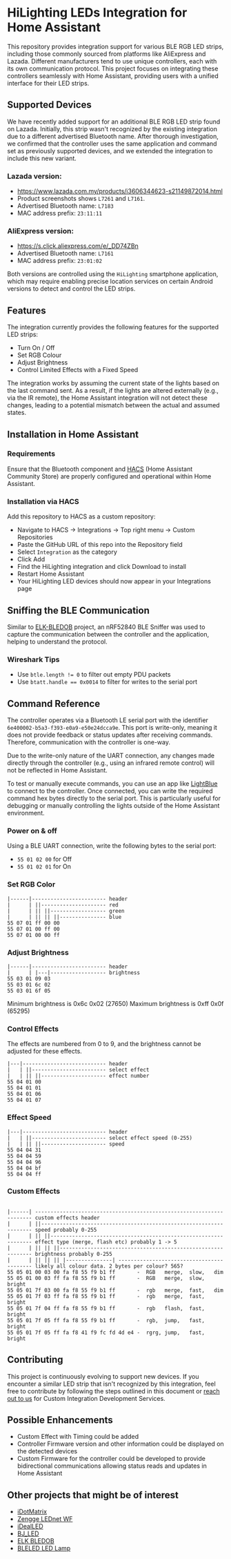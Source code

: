 # HiLighting LEDs Integration for Home Assistant

This repository provides integration support for various BLE RGB LED strips, including those commonly sourced from platforms like AliExpress and Lazada. Different manufacturers tend to use unique controllers, each with its own communication protocol. This project focuses on integrating these controllers seamlessly with Home Assistant, providing users with a unified interface for their LED strips.

## Supported Devices

We have recently added support for an additional BLE RGB LED strip found on Lazada. Initially, this strip wasn't recognized by the existing integration due to a different advertised Bluetooth name. After thorough investigation, we confirmed that the controller uses the same application and command set as previously supported devices, and we extended the integration to include this new variant.

### Lazada version:
- https://www.lazada.com.my/products/i3606344623-s21149872014.html
- Product screenshots shows `L7261` and `L7161`.
- Advertised Bluetooth name: `L7183`
- MAC address prefix: `23:11:11`

### AliExpress version:
- https://s.click.aliexpress.com/e/_DD74ZBn
- Advertised Bluetooth name: `L7161`
- MAC address prefix: `23:01:02`

Both versions are controlled using the `HiLighting` smartphone application, which may require enabling precise location services on certain Android versions to detect and control the LED strips.

## Features

The integration currently provides the following features for the supported LED strips:

- Turn On / Off
- Set RGB Colour
- Adjust Brightness
- Control Limited Effects with a Fixed Speed

The integration works by assuming the current state of the lights based on the last command sent. As a result, if the lights are altered externally (e.g., via the IR remote), the Home Assistant integration will not detect these changes, leading to a potential mismatch between the actual and assumed states.

## Installation in Home Assistant

### Requirements

Ensure that the Bluetooth component and [HACS](https://hacs.xyz/) (Home Assistant Community Store) are properly configured and operational within Home Assistant.

### Installation via HACS

Add this repository to HACS as a custom repository:

- Navigate to HACS -> Integrations -> Top right menu -> Custom Repositories
- Paste the GitHub URL of this repo into the Repository field
- Select `Integration` as the category
- Click Add
- Find the HiLighting integration and click Download to install
- Restart Home Assistant
- Your HiLighting LED devices should now appear in your Integrations page

## Sniffing the BLE Communication

Similar to [ELK-BLEDOB](https://github.com/8none1/elk-bledob) project, an nRF52840 BLE Sniffer was used to capture the communication between the controller and the application, helping to understand the protocol.

### Wireshark Tips

- Use `btle.length != 0` to filter out empty PDU packets
- Use `btatt.handle == 0x0014` to filter for writes to the serial port

## Command Reference

The controller operates via a Bluetooth LE serial port with the identifier `6e400002-b5a3-f393-e0a9-e50e24dcca9e`. This port is write-only, meaning it does not provide feedback or status updates after receiving commands. Therefore, communication with the controller is one-way.

Due to the write-only nature of the UART connection, any changes made directly through the controller (e.g., using an infrared remote control) will not be reflected in Home Assistant.

To test or manually execute commands, you can use an app like [LightBlue](https://punchthrough.com/lightblue/) to connect to the controller. Once connected, you can write the required command hex bytes directly to the serial port. This is particularly useful for debugging or manually controlling the lights outside of the Home Assistant environment.

### Power on & off

Using a BLE UART connection, write the following bytes to the serial port:

- `55 01 02 00` for Off
- `55 01 02 01` for On

### Set RGB Color

```
|------|------------------------ header
|      | ||--------------------- red
|      | || ||------------------ green
|      | || || ||--------------- blue
55 07 01 ff 00 00
55 07 01 00 ff 00
55 07 01 00 00 ff
```
### Adjust Brightness

```
|------|------------------------ header
|      | |---|------------------ brightness
55 03 01 09 03
55 03 01 6c 02
55 03 01 6f 05
```

Minimum brightness is 0x6c 0x02 (27650)
Maximum brightness is 0xff 0x0f (65295)

### Control Effects

The effects are numbered from 0 to 9, and the brightness cannot be adjusted for these effects.

```
|---|--------------------------- header
|   | ||------------------------ select effect
|   | || ||--------------------- effect number
55 04 01 00
55 04 01 01
55 04 01 06
55 04 01 07
```

### Effect Speed

```
|---|--------------------------- header
|   | ||------------------------ select effect speed (0-255)
|   | || ||--------------------- speed
55 04 04 31
55 04 04 59
55 04 04 96
55 04 04 bf
55 04 04 ff
```

### Custom Effects

```

|------| --------------------------------------------------------------------- custom effects header
|      | ||------------------------------------------------------------------- speed probably 0-255
|      | || ||---------------------------------------------------------------- effect type (merge, flash etc) probably 1 -> 5
|      | || || ||------------------------------------------------------------- brightness probably 0-255
|      | || || || |---------------| ------------------------------------------ likely all colour data. 2 bytes per colour? 565?
55 05 01 00 03 00 fa f8 55 f9 b1 ff       -  RGB   merge,  slow,   dim
55 05 01 00 03 ff fa f8 55 f9 b1 ff       -  RGB   merge,  slow,   bright
55 05 01 7f 03 00 fa f8 55 f9 b1 ff       -  rgb   merge,  fast,   dim
55 05 01 7f 03 ff fa f8 55 f9 b1 ff       -  rgb   merge,  fast,   bright
55 05 01 7f 04 ff fa f8 55 f9 b1 ff       -  rgb   flash,  fast,   bright
55 05 01 7f 05 ff fa f8 55 f9 b1 ff       -  rgb,  jump,   fast,   bright
55 05 01 7f 05 ff fa f8 41 f9 fc fd 4d e4 -  rgrg, jump,   fast,   bright

```

## Contributing

This project is continuously evolving to support new devices. If you encounter a similar LED strip that isn't recognized by this integration, feel free to contribute by following the steps outlined in this document or [reach out to us](https://automations.com.my/#contact) for Custom Integration Development Services.

## Possible Enhancements

- Custom Effect with Timing could be added
- Controller Firmware version and other information could be displayed on the detected devices
- Custom Firmware for the controller could be developed to provide bidirectional communications allowing status reads and updates in Home Assistant

## Other projects that might be of interest

- [iDotMatrix](https://github.com/8none1/idotmatrix)
- [Zengge LEDnet WF](https://github.com/8none1/zengge_lednetwf)
- [iDealLED](https://github.com/8none1/idealLED)
- [BJ_LED](https://github.com/8none1/bj_led)
- [ELK BLEDOB](https://github.com/8none1/elk-bledob)
- [BLELED LED Lamp](https://github.com/8none1/ledble-ledlamp)
